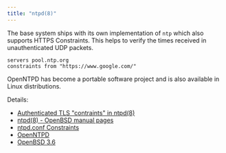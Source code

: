 ```yaml
---
title: "ntpd(8)"
---
```


The base system ships with its own implementation of `ntp` which also supports
HTTPS Constraints. This helps to verify the times received in unauthenticated
UDP packets.

```
servers pool.ntp.org
constraints from "https://www.google.com/"
```

OpenNTPD has become a portable software project and is also available in Linux
distributions.

Details:

* [Authenticated TLS "contraints" in ntpd(8)](https://marc.info/?l=openbsd-tech&m=142356166731390&w=2)
* [ntpd(8) - OpenBSD manual pages](https://man.openbsd.org/ntpd)
* [ntpd.conf Constraints](https://man.openbsd.org/ntpd.conf.5#CONSTRAINTS)
* [OpenNTPD](http://www.openntpd.org/)
* [OpenBSD 3.6](https://openbsd.org/36.html)

